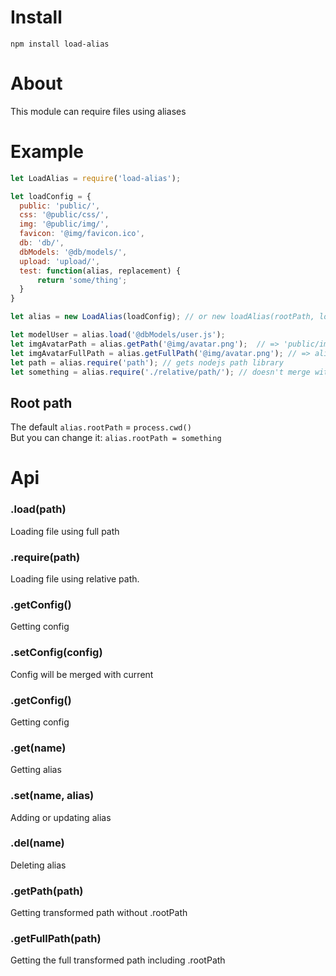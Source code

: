 # Install 
`npm install load-alias`
# About
This module can require files using aliases 
# Example
```js
let LoadAlias = require('load-alias');

let loadConfig = {
  public: 'public/',
  css: '@public/css/',
  img: '@public/img/',
  favicon: '@img/favicon.ico',
  db: 'db/',
  dbModels: '@db/models/',
  upload: 'upload/',
  test: function(alias, replacement) {
	  return 'some/thing';
  }	
}

let alias = new LoadAlias(loadConfig); // or new loadAlias(rootPath, loadConfig) 

let modelUser = alias.load('@dbModels/user.js');
let imgAvatarPath = alias.getPath('@img/avatar.png');  // => 'public/img/avatar.png'
let imgAvatarFullPath = alias.getFullPath('@img/avatar.png'); // => alias.rootPath + '/public/img/avatar.png'
let path = alias.require('path'); // gets nodejs path library
let something = alias.require('./relative/path/'); // doesn't merge with .rootPath

```

## Root path
The default `alias.rootPath` = `process.cwd()`  
But you can change it: `alias.rootPath = something`

# Api
### .load(path)
Loading file using full path
### .require(path)
Loading file using relative path.
### .getConfig()
Getting config
### .setConfig(config)
Config will be merged with current
### .getConfig()
Getting config
### .get(name)
Getting alias
### .set(name, alias)
Adding or updating alias
### .del(name)
Deleting alias
### .getPath(path)
Getting transformed path without .rootPath
### .getFullPath(path)
Getting the full transformed path including .rootPath


